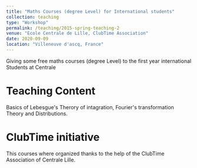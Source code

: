 ```yaml
---
title: "Maths Courses (degree Level) for International students"
collection: teaching
type: "Workshop"
permalink: /teaching/2015-spring-teaching-2
venue: "Ecole Centrale de Lille, ClubTime Association"
date: 2020-09-09
location: "Villeneuve d'ascq, France"
---
```


Giving some free maths courses (degree Level) to the first year international Students at Centrale

Teaching Content
======
Basics of Lebesgue's Therory of intagration, Fourier's transformation Theory and Distributions. 

ClubTime initiative
======
This courses where organized thanks to the help of the ClubTime Association of Centrale Lille.

